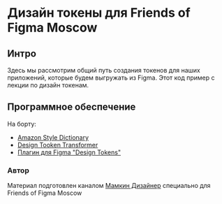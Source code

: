 # Дизайн токены для Friends of Figma Moscow
## Интро
Здесь мы рассмотрим общий путь создания токенов для наших приложений, которые будем выгружать из Figma. 
Этот код пример с лекции по дизайн токенам.

## Программное обеспечение
На борту:
* [Amazon Style Dictionary](https://amzn.github.io/style-dictionary/#/quick_start)
* [Design Tooken Transformer](https://github.com/lukasoppermann/design-token-transformer)
* [Плагин для Figma "Design Tokens"](https://www.figma.com/community/plugin/888356646278934516/Design-Tokens)  

### Автор
Материал подготовлен каналом [Мамкин Дизайнер](https://t.me/uxrdesign) специально для Friends of Figma Moscow